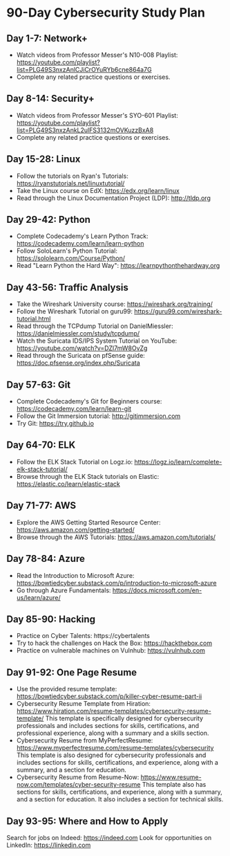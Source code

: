 # 90-Day Cybersecurity Study Plan

## Day 1-7: Network+
- Watch videos from Professor Messer's N10-008 Playlist: https://youtube.com/playlist?list=PLG49S3nxzAnlCJiCrOYuRYb6cne864a7G
- Complete any related practice questions or exercises.

## Day 8-14: Security+
- Watch videos from Professor Messer's SYO-601 Playlist: https://youtube.com/playlist?list=PLG49S3nxzAnkL2ulFS3132mOVKuzzBxA8
- Complete any related practice questions or exercises.

## Day 15-28: Linux
- Follow the tutorials on Ryan's Tutorials: https://ryanstutorials.net/linuxtutorial/
- Take the Linux course on EdX: https://edx.org/learn/linux
- Read through the Linux Documentation Project (LDP): http://tldp.org

## Day 29-42: Python
- Complete Codecademy's Learn Python Track: https://codecademy.com/learn/learn-python
- Follow SoloLearn's Python Tutorial: https://sololearn.com/Course/Python/
- Read "Learn Python the Hard Way": https://learnpythonthehardway.org

## Day 43-56: Traffic Analysis
- Take the Wireshark University course: https://wireshark.org/training/
- Follow the Wireshark Tutorial on guru99: https://guru99.com/wireshark-tutorial.html
- Read through the TCPdump Tutorial on DanielMiessler: https://danielmiessler.com/study/tcpdump/
- Watch the Suricata IDS/IPS System Tutorial on YouTube: https://youtube.com/watch?v=DZl7mW8OvZg
- Read through the Suricata on pfSense guide: https://doc.pfsense.org/index.php/Suricata

## Day 57-63: Git
- Complete Codecademy's Git for Beginners course: https://codecademy.com/learn/learn-git
- Follow the Git Immersion tutorial: http://gitimmersion.com
- Try Git: https://try.github.io

## Day 64-70: ELK
- Follow the ELK Stack Tutorial on Logz.io: https://logz.io/learn/complete-elk-stack-tutorial/
- Browse through the ELK Stack tutorials on Elastic: https://elastic.co/learn/elastic-stack

## Day 71-77: AWS
- Explore the AWS Getting Started Resource Center: https://aws.amazon.com/getting-started/
- Browse through the AWS Tutorials: https://aws.amazon.com/tutorials/

## Day 78-84: Azure
- Read the Introduction to Microsoft Azure: https://bowtiedcyber.substack.com/p/introduction-to-microsoft-azure
- Go through Azure Fundamentals: https://docs.microsoft.com/en-us/learn/azure/

## Day 85-90: Hacking
- Practice on Cyber Talents: https://cybertalents
- Try to hack the challenges on Hack the Box: https://hackthebox.com
- Practice on vulnerable machines on Vulnhub: https://vulnhub.com
## Day 91-92: One Page Resume
- Use the provided resume template: https://bowtiedcyber.substack.com/p/killer-cyber-resume-part-ii
- Cybersecurity Resume Template from Hiration: https://www.hiration.com/resume-templates/cybersecurity-resume-template/
  This template is specifically designed for cybersecurity professionals and includes sections for skills, certifications, and professional experience, along with a summary   and a skills section.
- Cybersecurity Resume from MyPerfectResume: https://www.myperfectresume.com/resume-templates/cybersecurity
 This template is also designed for cybersecurity professionals and includes sections for skills, certifications, and experience, along with a summary, and a section for    education.
- Cybersecurity Resume from Resume-Now: https://www.resume-now.com/templates/cyber-security-resume
 This template also has sections for skills, certifications, and experience, along with a summary, and a section for education. It also includes a section for technical   skills.
## Day 93-95: Where and How to Apply
Search for jobs on Indeed: https://indeed.com
Look for opportunities on LinkedIn: https://linkedin.com
